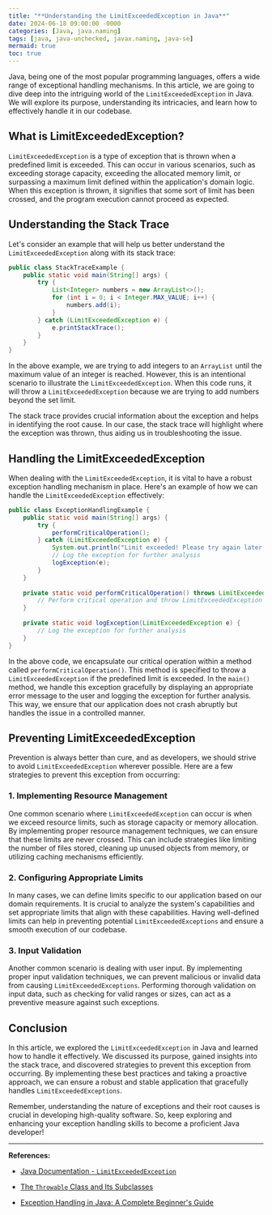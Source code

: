 ```yaml
---
title: "**Understanding the LimitExceededException in Java**"
date: 2024-06-18 09:00:00 -0000
categories: [Java, java.naming]
tags: [java, java-unchecked, javax.naming, java-se]
mermaid: true
toc: true
---
```



Java, being one of the most popular programming languages, offers a wide range of exceptional handling mechanisms. In this article, we are going to dive deep into the intriguing world of the `LimitExceededException` in Java. We will explore its purpose, understanding its intricacies, and learn how to effectively handle it in our codebase.

## **What is LimitExceededException?**

`LimitExceededException` is a type of exception that is thrown when a predefined limit is exceeded. This can occur in various scenarios, such as exceeding storage capacity, exceeding the allocated memory limit, or surpassing a maximum limit defined within the application's domain logic. When this exception is thrown, it signifies that some sort of limit has been crossed, and the program execution cannot proceed as expected.

## **Understanding the Stack Trace**

Let's consider an example that will help us better understand the `LimitExceededException` along with its stack trace:

```java
public class StackTraceExample {
    public static void main(String[] args) {
        try {
            List<Integer> numbers = new ArrayList<>();
            for (int i = 0; i < Integer.MAX_VALUE; i++) {
                numbers.add(i);
            }
        } catch (LimitExceededException e) {
            e.printStackTrace();
        }
    }
}
```

In the above example, we are trying to add integers to an `ArrayList` until the maximum value of an integer is reached. However, this is an intentional scenario to illustrate the `LimitExceededException`. When this code runs, it will throw a `LimitExceededException` because we are trying to add numbers beyond the set limit.

The stack trace provides crucial information about the exception and helps in identifying the root cause. In our case, the stack trace will highlight where the exception was thrown, thus aiding us in troubleshooting the issue.

## **Handling the LimitExceededException**

When dealing with the `LimitExceededException`, it is vital to have a robust exception handling mechanism in place. Here's an example of how we can handle the `LimitExceededException` effectively:

```java
public class ExceptionHandlingExample {
    public static void main(String[] args) {
        try {
            performCriticalOperation();
        } catch (LimitExceededException e) {
            System.out.println("Limit exceeded! Please try again later.");
            // Log the exception for further analysis
            logException(e);
        }
    }
    
    private static void performCriticalOperation() throws LimitExceededException {
        // Perform critical operation and throw LimitExceededException if necessary
    }
    
    private static void logException(LimitExceededException e) {
        // Log the exception for further analysis
    }
}
```

In the above code, we encapsulate our critical operation within a method called `performCriticalOperation()`. This method is specified to throw a `LimitExceededException` if the predefined limit is exceeded. In the `main()` method, we handle this exception gracefully by displaying an appropriate error message to the user and logging the exception for further analysis. This way, we ensure that our application does not crash abruptly but handles the issue in a controlled manner.

## **Preventing LimitExceededException**

Prevention is always better than cure, and as developers, we should strive to avoid `LimitExceededException` wherever possible. Here are a few strategies to prevent this exception from occurring:

### **1. Implementing Resource Management**

One common scenario where `LimitExceededException` can occur is when we exceed resource limits, such as storage capacity or memory allocation. By implementing proper resource management techniques, we can ensure that these limits are never crossed. This can include strategies like limiting the number of files stored, cleaning up unused objects from memory, or utilizing caching mechanisms efficiently.

### **2. Configuring Appropriate Limits**

In many cases, we can define limits specific to our application based on our domain requirements. It is crucial to analyze the system's capabilities and set appropriate limits that align with these capabilities. Having well-defined limits can help in preventing potential `LimitExceededExceptions` and ensure a smooth execution of our codebase.

### **3. Input Validation**

Another common scenario is dealing with user input. By implementing proper input validation techniques, we can prevent malicious or invalid data from causing `LimitExceededExceptions`. Performing thorough validation on input data, such as checking for valid ranges or sizes, can act as a preventive measure against such exceptions.

## **Conclusion**

In this article, we explored the `LimitExceededException` in Java and learned how to handle it effectively. We discussed its purpose, gained insights into the stack trace, and discovered strategies to prevent this exception from occurring. By implementing these best practices and taking a proactive approach, we can ensure a robust and stable application that gracefully handles `LimitExceededExceptions`.

Remember, understanding the nature of exceptions and their root causes is crucial in developing high-quality software. So, keep exploring and enhancing your exception handling skills to become a proficient Java developer!

---

**References:**

- [Java Documentation - `LimitExceededException`](https://docs.oracle.com/javase/7/docs/api/javax/management/LimitExceededException.html)

- [The `Throwable` Class and Its Subclasses](https://docs.oracle.com/javase/7/docs/api/java/lang/Throwable.html)

- [Exception Handling in Java: A Complete Beginner's Guide](https://www.geeksforgeeks.org/exception-handling-in-java/)
